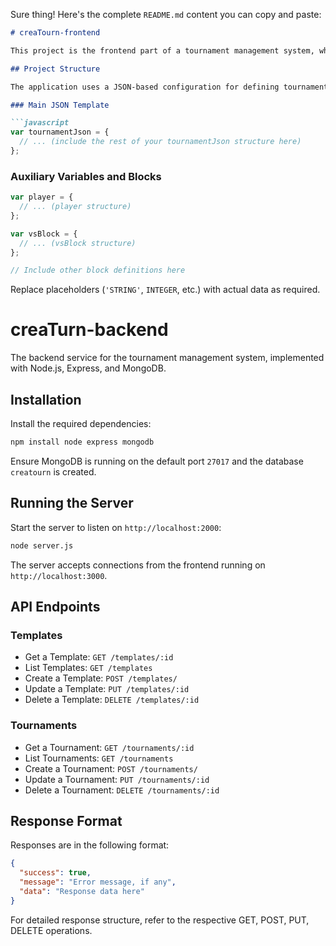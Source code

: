 Sure thing! Here's the complete `README.md` content you can copy and paste:

```markdown
# creaTourn-frontend

This project is the frontend part of a tournament management system, where users can set up, customize, and manage tournaments.

## Project Structure

The application uses a JSON-based configuration for defining tournament properties and behaviors through various blocks like `vsBlock`, `startListBlock`, `randListBlock`, etc.

### Main JSON Template

```javascript
var tournamentJson = {
  // ... (include the rest of your tournamentJson structure here)
};
```

### Auxiliary Variables and Blocks

```javascript
var player = {
  // ... (player structure)
};

var vsBlock = {
  // ... (vsBlock structure)
};

// Include other block definitions here
```

Replace placeholders (`'STRING'`, `INTEGER`, etc.) with actual data as required.

# creaTurn-backend

The backend service for the tournament management system, implemented with Node.js, Express, and MongoDB.

## Installation

Install the required dependencies:

```bash
npm install node express mongodb
```

Ensure MongoDB is running on the default port `27017` and the database `creatourn` is created.

## Running the Server

Start the server to listen on `http://localhost:2000`:

```bash
node server.js
```

The server accepts connections from the frontend running on `http://localhost:3000`.

## API Endpoints

### Templates

- Get a Template: `GET /templates/:id`
- List Templates: `GET /templates`
- Create a Template: `POST /templates/`
- Update a Template: `PUT /templates/:id`
- Delete a Template: `DELETE /templates/:id`

### Tournaments

- Get a Tournament: `GET /tournaments/:id`
- List Tournaments: `GET /tournaments`
- Create a Tournament: `POST /tournaments/`
- Update a Tournament: `PUT /tournaments/:id`
- Delete a Tournament: `DELETE /tournaments/:id`

## Response Format

Responses are in the following format:

```json
{
  "success": true,
  "message": "Error message, if any",
  "data": "Response data here"
}
```

For detailed response structure, refer to the respective GET, POST, PUT, DELETE operations.
